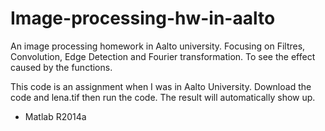 # Image-processing-hw-in-aalto
An image processing homework in Aalto university. Focusing on Filtres, Convolution, Edge Detection and Fourier transformation. To see the effect caused by the functions.

 
This code is an assignment when I was in Aalto University.
Download the code and lena.tif then run the code. The result will automatically show up.

 * Matlab R2014a
